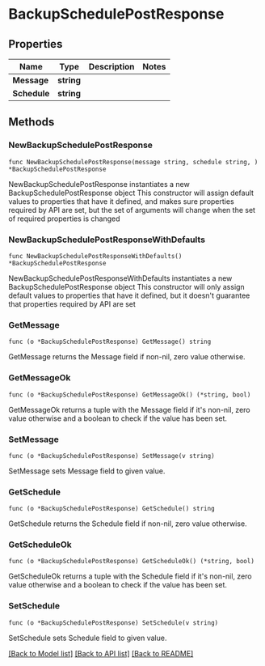 # BackupSchedulePostResponse

## Properties

Name | Type | Description | Notes
------------ | ------------- | ------------- | -------------
**Message** | **string** |  | 
**Schedule** | **string** |  | 

## Methods

### NewBackupSchedulePostResponse

`func NewBackupSchedulePostResponse(message string, schedule string, ) *BackupSchedulePostResponse`

NewBackupSchedulePostResponse instantiates a new BackupSchedulePostResponse object
This constructor will assign default values to properties that have it defined,
and makes sure properties required by API are set, but the set of arguments
will change when the set of required properties is changed

### NewBackupSchedulePostResponseWithDefaults

`func NewBackupSchedulePostResponseWithDefaults() *BackupSchedulePostResponse`

NewBackupSchedulePostResponseWithDefaults instantiates a new BackupSchedulePostResponse object
This constructor will only assign default values to properties that have it defined,
but it doesn't guarantee that properties required by API are set

### GetMessage

`func (o *BackupSchedulePostResponse) GetMessage() string`

GetMessage returns the Message field if non-nil, zero value otherwise.

### GetMessageOk

`func (o *BackupSchedulePostResponse) GetMessageOk() (*string, bool)`

GetMessageOk returns a tuple with the Message field if it's non-nil, zero value otherwise
and a boolean to check if the value has been set.

### SetMessage

`func (o *BackupSchedulePostResponse) SetMessage(v string)`

SetMessage sets Message field to given value.


### GetSchedule

`func (o *BackupSchedulePostResponse) GetSchedule() string`

GetSchedule returns the Schedule field if non-nil, zero value otherwise.

### GetScheduleOk

`func (o *BackupSchedulePostResponse) GetScheduleOk() (*string, bool)`

GetScheduleOk returns a tuple with the Schedule field if it's non-nil, zero value otherwise
and a boolean to check if the value has been set.

### SetSchedule

`func (o *BackupSchedulePostResponse) SetSchedule(v string)`

SetSchedule sets Schedule field to given value.



[[Back to Model list]](../README.md#documentation-for-models) [[Back to API list]](../README.md#documentation-for-api-endpoints) [[Back to README]](../README.md)


